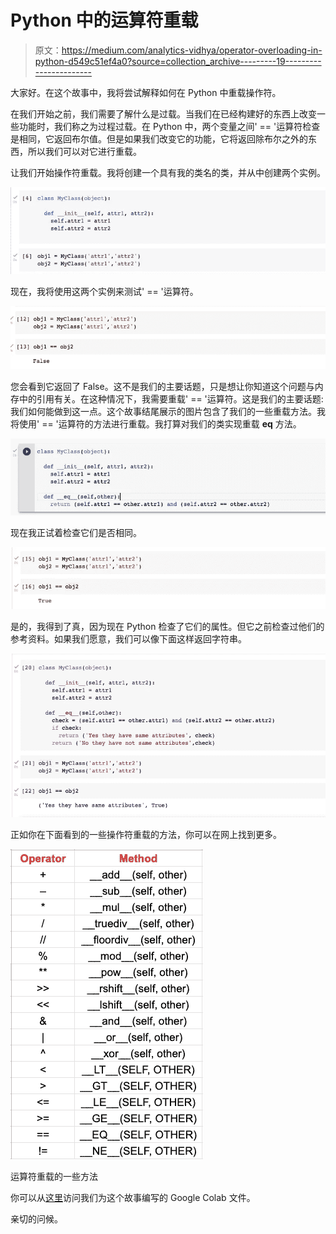 # Python 中的运算符重载

> 原文：<https://medium.com/analytics-vidhya/operator-overloading-in-python-d549c51ef4a0?source=collection_archive---------19----------------------->

大家好。在这个故事中，我将尝试解释如何在 Python 中重载操作符。

在我们开始之前，我们需要了解什么是过载。当我们在已经构建好的东西上改变一些功能时，我们称之为过程过载。在 Python 中，两个变量之间' == '运算符检查是相同，它返回布尔值。但是如果我们改变它的功能，它将返回除布尔之外的东西，所以我们可以对它进行重载。

让我们开始操作符重载。我将创建一个具有我的类名的类，并从中创建两个实例。

![](img/feedc57f7003c483c8d766e2d8a5c8e0.png)

现在，我将使用这两个实例来测试' == '运算符。

![](img/de21d51daf5a7dbddada4ba6672c839a.png)

您会看到它返回了 False。这不是我们的主要话题，只是想让你知道这个问题与内存中的引用有关。在这种情况下，我需要重载' == '运算符。这是我们的主要话题:我们如何能做到这一点。这个故事结尾展示的图片包含了我们的一些重载方法。我将使用' == '运算符的方法进行重载。我打算对我们的类实现重载 **__eq__** 方法。

![](img/4728636cea98e44ac73a9ba0cf27fb94.png)

现在我正试着检查它们是否相同。

![](img/7177cced8ceeb2c3120ec00e2c07fe38.png)

是的，我得到了真，因为现在 Python 检查了它们的属性。但它之前检查过他们的参考资料。如果我们愿意，我们可以像下面这样返回字符串。

![](img/61a385b041b5dac1166b1c0ed0c0409b.png)

正如你在下面看到的一些操作符重载的方法，你可以在网上找到更多。

![](img/86b27e2e2c29e5de5d426dfff3981032.png)

运算符重载的一些方法

你可以从[这里](https://colab.research.google.com/drive/15Qe2YSVZZ-yrgcMF3UTXEb927iKyYWoT?usp=sharing)访问我们为这个故事编写的 Google Colab 文件。

亲切的问候。